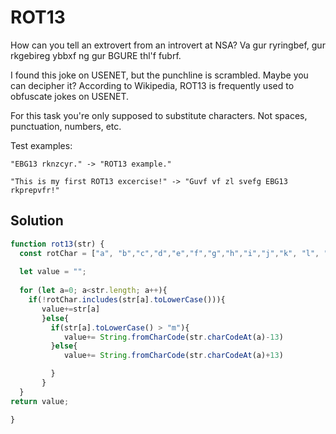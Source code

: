 # ROT13

How can you tell an extrovert from an introvert at NSA?
Va gur ryringbef, gur rkgebireg ybbxf ng gur BGURE thl'f fubrf.

I found this joke on USENET, but the punchline is scrambled. Maybe you can decipher it?
According to Wikipedia, ROT13 is frequently used to obfuscate jokes on USENET.

For this task you're only supposed to substitute characters. Not spaces, punctuation, numbers, etc.

Test examples:

```
"EBG13 rknzcyr." -> "ROT13 example."

"This is my first ROT13 excercise!" -> "Guvf vf zl svefg EBG13 rkprepvfr!"
```

## Solution

```javascript
function rot13(str) {
  const rotChar = ["a", "b","c","d","e","f","g","h","i","j","k", "l", "m", "n", "o", "p", "q", "r", "s", "t", "u", "v", "w", "x", "y", "z" ];
  
  let value = "";
  
  for (let a=0; a<str.length; a++){
    if(!rotChar.includes(str[a].toLowerCase())){
       value+=str[a]
       }else{
         if(str[a].toLowerCase() > "m"){
            value+= String.fromCharCode(str.charCodeAt(a)-13)
         }else{
            value+= String.fromCharCode(str.charCodeAt(a)+13)

         }
       }
  }
return value;

}

```